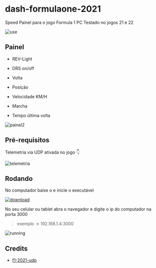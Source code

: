 # dash-formulaone-2021

Speed Painel para o jogo Formula 1 PC
Testado no jogos 21 e 22

![use](./pictures/usev1.gif)

## Painel

- REV-Light

- DRS on/off

- Volta

- Posição

- Velocidade KM/H

- Marcha

- Tempo última volta

![painel2](pictures/front-v1.jpg)

## Pré-requisitos

Telemetria via UDP ativada no jogo 👇

![telemetria](./pictures/setup-game.jpg)

## Rodando

No computador baixe o e inicie o executável

[![download](./pictures/download.png)](https://github.com/felipesdreis/dash-formulaone-2021/releases)

No seu celular ou tablet abra o navegador e digite o ip do computador na porta 3000

> exemplo -> 192.168.1.4:3000

![running](./pictures/running.png)

## Credits

- [f1-2021-udp](https://github.com/raweceek-temeletry/f1-2021-udp#readme)
